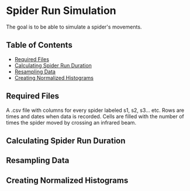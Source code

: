 # Spider Run Simulation

The goal is to be able to simulate a spider's movements.

## Table of Contents

- [Required Files](https://github.com/Toporikova-Lab/Spider-Circadian-Activity/blob/main/Spider%20runs%20simulation/README.md#required-files)
- [Calculating Spider Run Duration](https://github.com/Toporikova-Lab/Spider-Circadian-Activity/blob/main/Spider%20runs%20simulation/README.md#calculating-spider-run-duration)
- [Resampling Data](https://github.com/Toporikova-Lab/Spider-Circadian-Activity/blob/main/Spider%20runs%20simulation/README.md#resampling-data)
- [Creating Normalized Histograms](https://github.com/Toporikova-Lab/Spider-Circadian-Activity/blob/main/Spider%20runs%20simulation/README.md#creating-normalized-histograms)

## Required Files

A .csv file with columns for every spider labeled s1, s2, s3... etc. Rows are times and dates when data is recorded. Cells are filled with the number of times the spider moved by crossing an infrared beam. 

## Calculating Spider Run Duration

## Resampling Data

## Creating Normalized Histograms
